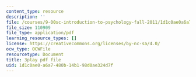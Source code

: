 ```yaml
---
content_type: resource
description: ''
file: /courses/9-00sc-introduction-to-psychology-fall-2011/1d1c0ae0a6a7480b14b198d0ae324d7f_SFPPw6sDHEI.pdf
file_size: 110909
file_type: application/pdf
learning_resource_types: []
license: https://creativecommons.org/licenses/by-nc-sa/4.0/
ocw_type: OCWFile
resourcetype: Document
title: 3play pdf file
uid: 1d1c0ae0-a6a7-480b-14b1-98d0ae324d7f
---
```

